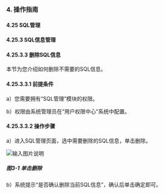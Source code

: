 ### 4. 操作指南

#### 4.25 SQL管理

#### 4.25.3 SQL信息管理

#### 4.25.3.3 删除SQL信息

本节为您介绍如何删除不需要的SQL信息。

#### 4.25.3.3.1 前提条件

a）您需要拥有“SQL管理”模块的权限。

b）权限由系统管理员在“用户权限中心”系统中配置。

#### 4.25.3.3.2 操作步骤

a）进入SQL管理页面，选中需要删除的SQL信息，单击删除。

![输入图片说明](../../../../../images/SoFlu%EF%BC%88%E5%90%8E%E7%AB%AF%EF%BC%89%E5%BC%80%E5%8F%91%E5%B9%B3%E5%8F%B0/1.%20%E6%9C%80%E6%96%B0%E7%89%88%E6%9C%AC%20-%20%E6%9B%B4%E6%96%B0%E6%97%A5%E6%9C%9F%20-%202022.10.08/4.%20%E6%93%8D%E4%BD%9C%E6%8C%87%E5%8D%97/25.%20SQL%E7%AE%A1%E7%90%86/3.%20SQL%E4%BF%A1%E6%81%AF%E7%AE%A1%E7%90%86/3-1.png)

##### 图3-1 单击删除

b）系统提示“是否确认删除当前SQL信息”，确认后单击确定即可。
